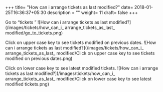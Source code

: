 +++
title= "How can i arrange tickets as last modified?"
date= 2018-01-25T16:36:37+05:30
description = ""
weight= 11
draft= false
+++




Go to “tickets ” 
![How can i arrange tickets as last modified?](/images/tickets/how_can_i_ arrange_tickets_as_last_ modified/go_to_tickets.png)

Click on upper case key to see tickets modified on previous dates.
![How can i arrange tickets as last modified?](/images/tickets/how_can_i_ arrange_tickets_as_last_ modified/Click on upper case key to see tickets modified on previous dates.png)

Click on lower case key to see latest modified tickets.
![How can i arrange tickets as last modified?](/images/tickets/how_can_i_ arrange_tickets_as_last_ modified/Click on lower case key to see latest modified tickets.png)

